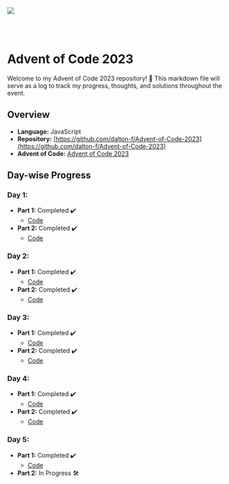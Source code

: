 <img src="https://github.com/Arisamiga/Advent-Of-Code-2023/assets/64918822/f0a2a88a-5dbd-4fd4-9472-69d7abfdc320">

<br><br>

# Advent of Code 2023

Welcome to my Advent of Code 2023 repository! 🎄 This markdown file will serve as a log to track my progress, thoughts, and solutions throughout the event.

## Overview

- **Language:** JavaScript
- **Repository:** [https://github.com/dalton-f/Advent-of-Code-2023](https://github.com/dalton-f/Advent-of-Code-2023)
- **Advent of Code:** [Advent of Code 2023](https://adventofcode.com/2023)

## Day-wise Progress

### Day 1:

- **Part 1:** Completed ✔️
  - [Code](https://github.com/dalton-f/Advent-of-Code-2023/blob/main/Days/day-01/task-01.js)
- **Part 2:** Completed ✔️
  - [Code](https://github.com/dalton-f/Advent-of-Code-2023/blob/main/Days/day-01/task-02.js)

### Day 2:

- **Part 1:** Completed ✔️
  - [Code](https://github.com/dalton-f/Advent-of-Code-2023/blob/main/Days/day-02/task-01.js)
- **Part 2:** Completed ✔️
  - [Code](https://github.com/dalton-f/Advent-of-Code-2023/blob/main/Days/day-02/task-02.js)

### Day 3:

- **Part 1:** Completed ✔️
  - [Code](https://github.com/dalton-f/Advent-of-Code-2023/blob/main/Days/day-03/task-01.js)
- **Part 2:** Completed ✔️
  - [Code](https://github.com/dalton-f/Advent-of-Code-2023/blob/main/Days/day-03/task-02.js)

### Day 4:

- **Part 1:** Completed ✔️
  - [Code](https://github.com/dalton-f/Advent-of-Code-2023/blob/main/Days/day-04/task-01.js)
- **Part 2:** Completed ✔️
  - [Code](https://github.com/dalton-f/Advent-of-Code-2023/blob/main/Days/day-04/task-02.js)

### Day 5:

- **Part 1:** Completed ✔️
  - [Code](https://github.com/dalton-f/Advent-of-Code-2023/blob/main/Days/day-05/task-01.js)
- **Part 2:** In Progress 🛠️